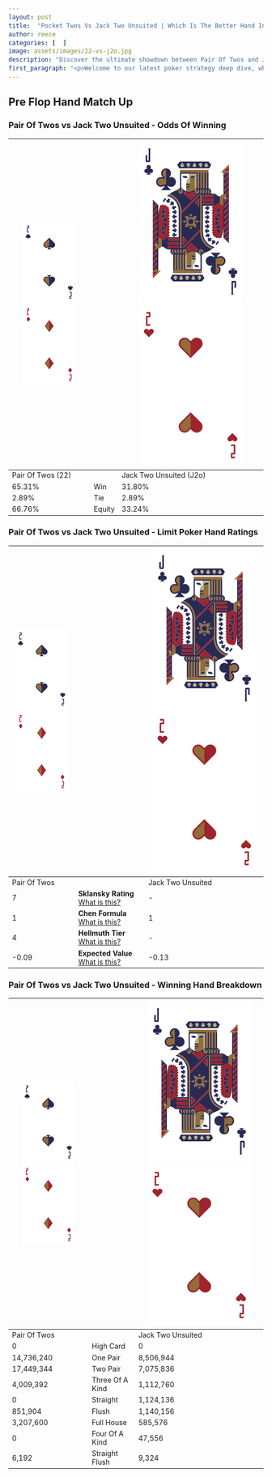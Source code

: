 ```yaml
---
layout: post
title:  "Pocket Twos Vs Jack Two Unsuited | Which Is The Better Hand In Poker? A Complete Guide"
author: reece
categories: [  ]
image: assets/images/22-vs-j2o.jpg
description: "Discover the ultimate showdown between Pair Of Twos and Jack Two Unsuited in poker! Uncover the odds, strategies, and scenarios where one hand triumphs over the other. Get ready to up your poker game with this thrilling analysis."
first_paragraph: "<p>Welcome to our latest poker strategy deep dive, where we're pitting two distinct hands against each other in a high-stakes showdown: Pair Of Twos vs Jack Two Unsuited.</p><p>In the dynamic world of poker, every decision counts, and knowing which hand holds the upper hand is key to your success at the table.</p><p>In this article, we'll dissect these two hands, explore the scenarios where one dominates the other, and equip you with the knowledge to make strategic choices that can tip the odds in your favor.</p><p>Get ready to unravel the intriguing dynamics of these poker hands and elevate your game to new heights.</p>"
---
```




[comment]: # (sp0)

## Pre Flop Hand Match Up

<div class="table hand-ratings" markdown="1"> 



### Pair Of Twos vs Jack Two Unsuited - Odds Of Winning


    
| ![image info](assets/images/hand1/2.png) ![image info](assets/images/hand1/2o.png) |  | ![image info](assets/images/hand2/J.png) ![image info](assets/images/hand2/2o.png) |
| -------- | -------- | -------- |
| Pair Of Twos (22) |  | Jack Two Unsuited (J2o) |
| 65.31% | Win | 31.80% |
| 2.89% | Tie | 2.89% |
| 66.76% | Equity | 33.24% |




[comment]: # (sp1)



### Pair Of Twos vs Jack Two Unsuited - Limit Poker Hand Ratings


    
| ![image info](assets/images/hand1/2.png) ![image info](assets/images/hand1/2o.png) |  | ![image info](assets/images/hand2/J.png) ![image info](assets/images/hand2/2o.png) |
| -------- | -------- | -------- |
| Pair Of Twos |  | Jack Two Unsuited |
| 7 | **Sklansky Rating** [What is this?](/sklansky-rating-explained) | - |
| 1 | **Chen Formula** [What is this?](/chen-formula-explained) | 1 |
| 4 | **Hellmuth Tier** [What is this?](/Hellmuth-tier-explained) | - |
| -0.09 | **Expected Value** [What is this?](/expected-value-explained) | -0.13 |




[comment]: # (sp2)



### Pair Of Twos vs Jack Two Unsuited - Winning Hand Breakdown


    
| ![image info](assets/images/hand1/2.png) ![image info](assets/images/hand1/2o.png) |  | ![image info](assets/images/hand2/J.png) ![image info](assets/images/hand2/2o.png) |
| -------- | -------- | -------- |
| Pair Of Twos |  | Jack Two Unsuited |
| 0 | High Card | 0 |
| 14,736,240 | One Pair | 8,506,944 |
| 17,449,344 | Two Pair | 7,075,836 |
| 4,009,392 | Three Of A Kind | 1,112,760 |
| 0 | Straight | 1,124,136 |
| 851,904 | Flush | 1,140,156 |
| 3,207,600 | Full House | 585,576 |
| 0 | Four Of A Kind | 47,556 |
| 6,192 | Straight Flush | 9,324 |




[comment]: # (sp3)



</div>

[comment]: # (sp4)



[comment]: # (sp5)

